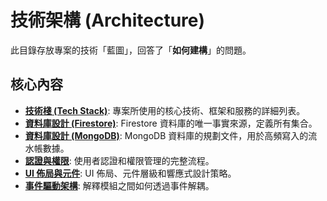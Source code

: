 # 技術架構 (Architecture)

此目錄存放專案的技術「藍圖」，回答了「**如何建構**」的問題。

## 核心內容

- **[技術棧 (Tech Stack)](./tech-stack.md)**: 專案所使用的核心技術、框架和服務的詳細列表。
- **[資料庫設計 (Firestore)](./database.md)**: Firestore 資料庫的唯一事實來源，定義所有集合。
- **[資料庫設計 (MongoDB)](./mongodb.md)**: MongoDB 資料庫的規劃文件，用於高頻寫入的流水帳數據。
- **[認證與權限](./auth.md)**: 使用者認證和權限管理的完整流程。
- **[UI 佈局與元件](./layout.md)**: UI 佈局、元件層級和響應式設計策略。
- **[事件驅動架構](./events.md)**: 解釋模組之間如何透過事件解耦。
